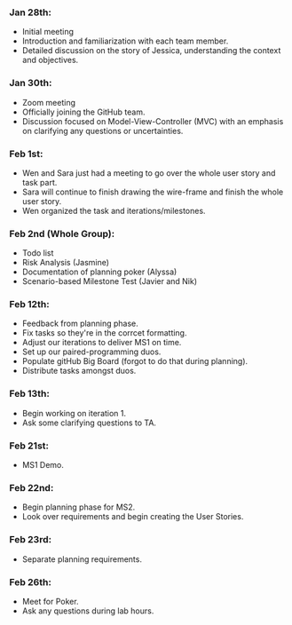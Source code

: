 ### Jan 28th:

  - Initial meeting 
  - Introduction and familiarization with each team member.
  - Detailed discussion on the story of Jessica, understanding the context and objectives.


### Jan 30th:

  - Zoom meeting
  - Officially joining the GitHub team.
  - Discussion focused on Model-View-Controller (MVC) with an emphasis on clarifying any questions or uncertainties.

### Feb 1st: 
  - Wen and Sara just had a meeting to go over the whole user story and task part.
  - Sara will continue to finish drawing the wire-frame and finish the whole user story.
  - Wen organized the task and iterations/milestones. 

### Feb 2nd (Whole Group):
 - Todo list
 - Risk Analysis (Jasmine)
 - Documentation of planning poker (Alyssa)
 - Scenario-based Milestone Test (Javier and Nik)

### Feb 12th:
 - Feedback from planning phase.
 - Fix tasks so they're in the corrcet formatting.
 - Adjust our iterations to deliver MS1 on time.
 - Set up our paired-programming duos.
 - Populate gitHub Big Board (forgot to do that during planning).
 - Distribute tasks amongst duos. 

### Feb 13th:
 - Begin working on iteration 1.
 - Ask some clarifying questions to TA. 

### Feb 21st:
 - MS1 Demo. 

### Feb 22nd:
 - Begin planning phase for MS2.
 - Look over requirements and begin creating the User Stories.

### Feb 23rd:
 - Separate planning requirements.

### Feb 26th:
 - Meet for Poker.
 - Ask any questions during lab hours. 
